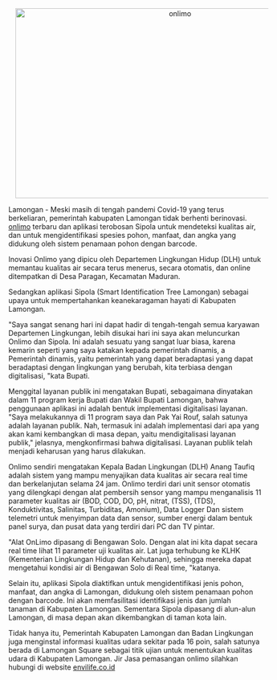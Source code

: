 <div class="separator" style="clear: both; text-align: center;"><a href="https://blogger.googleusercontent.com/img/a/AVvXsEhhKSbBKm4U-lDVTc8F-9FAZqb90oLuU0O7CIKjuEBPdl_P0NFlPsdjS67F_FR-kLYopzrRMD4GJslSwR6Mu-FmWTCnonuzKnWe-3fBD4T5Q_0zXcpJNMxI_IAJ9JpqFoX32XY6H0DAZr5WC2sNfjUCgyn8ESvD92fBiSuom9lxG-tATDx6IK-wQAeq=s795" imageanchor="1" style="margin-left: 1em; margin-right: 1em;"><img alt="onlimo" border="0" data-original-height="470" data-original-width="795" height="378" src="https://blogger.googleusercontent.com/img/a/AVvXsEhhKSbBKm4U-lDVTc8F-9FAZqb90oLuU0O7CIKjuEBPdl_P0NFlPsdjS67F_FR-kLYopzrRMD4GJslSwR6Mu-FmWTCnonuzKnWe-3fBD4T5Q_0zXcpJNMxI_IAJ9JpqFoX32XY6H0DAZr5WC2sNfjUCgyn8ESvD92fBiSuom9lxG-tATDx6IK-wQAeq=w640-h378" title="onlimo" width="640" /></a></div><p>Lamongan - Meski masih di tengah pandemi Covid-19 yang terus berkeliaran, pemerintah kabupaten Lamongan tidak berhenti berinovasi. <a href="https://envilife.co.id/sistem-onlimo-online-monitoring/"rel="dofollow"> onlimo</a> terbaru dan aplikasi terobosan Sipola untuk mendeteksi kualitas air, dan untuk mengidentifikasi spesies pohon, manfaat, dan angka yang didukung oleh sistem penamaan pohon dengan barcode.</p><p>Inovasi Onlimo yang dipicu oleh Departemen Lingkungan Hidup (DLH) untuk memantau kualitas air secara terus menerus, secara otomatis, dan online ditempatkan di Desa Paragan, Kecamatan Maduran.</p><p>Sedangkan aplikasi Sipola (Smart Identification Tree Lamongan) sebagai upaya untuk mempertahankan keanekaragaman hayati di Kabupaten Lamongan.</p><p>"Saya sangat senang hari ini dapat hadir di tengah-tengah semua karyawan Departemen Lingkungan, lebih disukai hari ini saya akan meluncurkan Onlimo dan Sipola. Ini adalah sesuatu yang sangat luar biasa, karena kemarin seperti yang saya katakan kepada pemerintah dinamis, a Pemerintah dinamis, yaitu pemerintah yang dapat beradaptasi yang dapat beradaptasi dengan lingkungan yang berubah, kita terbiasa dengan digitalisasi, "kata Bupati.</p><p>Menggital layanan publik ini mengatakan Bupati, sebagaimana dinyatakan dalam 11 program kerja Bupati dan Wakil Bupati Lamongan, bahwa penggunaan aplikasi ini adalah bentuk implementasi digitalisasi layanan. "Saya melakukannya di 11 program saya dan Pak Yai Rouf, salah satunya adalah layanan publik. Nah, termasuk ini adalah implementasi dari apa yang akan kami kembangkan di masa depan, yaitu mendigitalisasi layanan publik," jelasnya, mengkonfirmasi bahwa digitalisasi. Layanan publik telah menjadi keharusan yang harus dilakukan.</p><p>Onlimo sendiri mengatakan Kepala Badan Lingkungan (DLH) Anang Taufiq adalah sistem yang mampu menyajikan data kualitas air secara real time dan berkelanjutan selama 24 jam. Onlimo terdiri dari unit sensor otomatis yang dilengkapi dengan alat pembersih sensor yang mampu menganalisis 11 parameter kualitas air (BOD, COD, DO, pH, nitrat, (TSS), (TDS), Konduktivitas, Salinitas, Turbiditas, Amonium), Data Logger Dan sistem telemetri untuk menyimpan data dan sensor, sumber energi dalam bentuk panel surya, dan pusat data yang terdiri dari PC dan TV pintar.</p><p>"Alat OnLimo dipasang di Bengawan Solo. Dengan alat ini kita dapat secara real time lihat 11 parameter uji kualitas air. Lat juga terhubung ke KLHK (Kementerian Lingkungan Hidup dan Kehutanan), sehingga mereka dapat mengetahui kondisi air di Bengawan Solo di Real time, "katanya.</p><p>Selain itu, aplikasi Sipola diaktifkan untuk mengidentifikasi jenis pohon, manfaat, dan angka di Lamongan, didukung oleh sistem penamaan pohon dengan barcode. Ini akan memfasilitasi identifikasi jenis dan jumlah tanaman di Kabupaten Lamongan. Sementara Sipola dipasang di alun-alun Lamongan, di masa depan akan dikembangkan di taman kota lain.</p><p>Tidak hanya itu, Pemerintah Kabupaten Lamongan dan Badan Lingkungan juga menginstal informasi kualitas udara sekitar pada 16 poin, salah satunya berada di Lamongan Square sebagai titik ujian untuk menentukan kualitas udara di Kabupaten Lamongan. Jir Jasa pemasangan onlimo silahkan hubungi di website <a href="http://envilife.co.id" rel="dofollow"> envilife.co.id</a></p>
